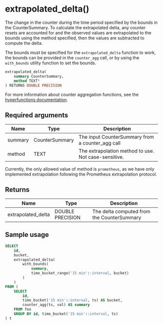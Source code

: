 # extrapolated_delta() <tag type="toolkit" content="Toolkit" />
The change in the counter during the time period specified by the bounds in the
CounterSummary. To calculate the extrapolated delta, any counter resets are
accounted for and the observed values are extrapolated to the bounds using the
method specified, then the values are subtracted to compute the delta.

The bounds must be specified for the `extrapolated_delta` function to work, the
bounds can be provided in the `counter_agg` call, or by using the `with_bounds`
utility function to set the bounds.

```sql
extrapolated_delta(
    summary CounterSummary,
    method TEXT¹
) RETURNS DOUBLE PRECISION
```

For more information about counter aggregation functions, see the
[hyperfunctions documentation][hyperfunctions-counter-agg].

## Required arguments

|Name|Type|Description|
|-|-|-|
|summary|CounterSummary|The input CounterSummary from a counter_agg call|
|method|TEXT|The extrapolation method to use. Not case-sensitive.|

Currently, the only allowed value of method is `prometheus`, as we have only implemented extrapolation following the Prometheus extrapolation protocol.

## Returns

|Name|Type|Description|
|-|-|-|
|extrapolated_delta|DOUBLE PRECISION|The delta computed from the CounterSummary|

## Sample usage

```sql
SELECT
    id,
    bucket,
    extrapolated_delta(
        with_bounds(
            summary,
            time_bucket_range('15 min'::interval, bucket)
        )
    )
FROM (
    SELECT
        id,
        time_bucket('15 min'::interval, ts) AS bucket,
        counter_agg(ts, val) AS summary
    FROM foo
    GROUP BY id, time_bucket('15 min'::interval, ts)
) t
```


[hyperfunctions-counter-agg]: timescaledb/:currentVersion:/how-to-guides/hyperfunctions/counter-aggregation/
